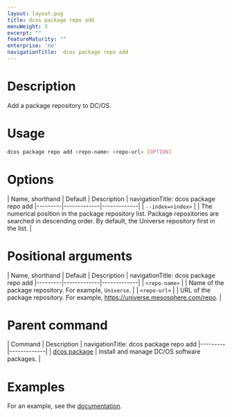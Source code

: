```yaml
---
layout: layout.pug
title: dcos package repo add
menuWeight: 3
excerpt: ""
featureMaturity: ""
enterprise: 'no'
navigationTitle:  dcos package repo add
---
```


<!-- This source repo for this topic is https://github.com/dcos/dcos-docs -->


# Description
Add a package repository to DC/OS.

# Usage

```bash
dcos package repo add <repo-name> <repo-url> [OPTION]
```

# Options

| Name, shorthand | Default | Description |
navigationTitle:  dcos package repo add
|---------|-------------|-------------|
| `--index=<index>`   |             | The numerical position in the package repository list. Package repositories are searched in descending order. By default, the Universe repository first in the list. |

# Positional arguments

| Name, shorthand | Default | Description |
navigationTitle:  dcos package repo add
|---------|-------------|-------------|
| `<repo-name>`   |             |  Name of the package repository. For example, `Universe`. |
| `<repo-url>`   |             |  URL of the package repository. For example, https://universe.mesosphere.com/repo. |
        
# Parent command

| Command | Description |
navigationTitle:  dcos package repo add
|---------|-------------|
| [dcos package](/1.10/cli/command-reference/dcos-package/)   | Install and manage DC/OS software packages. |

# Examples

For an example, see the [documentation](/1.10/administering-clusters/repo/).
